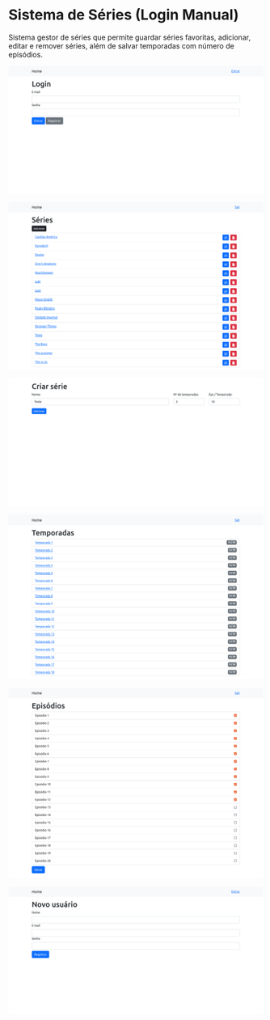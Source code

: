 # Sistema de Séries (Login Manual)
Sistema gestor de séries que permite guardar séries favoritas, adicionar, editar e remover séries, além de salvar temporadas com número de episódios.

![](Screenshot-1.png)

![](Screenshot-2.png)

![](Screenshot-3.png)

![](Screenshot-4.png)

![](Screenshot-5.png)

![](Screenshot-6.png)